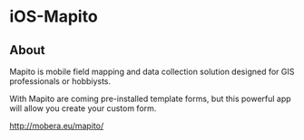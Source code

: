 iOS-Mapito
==========

## About

Mapito is mobile field mapping and data collection solution designed for GIS professionals or hobbiysts.

With Mapito are coming pre-installed template forms, but this powerful app will allow you create your custom form.

http://mobera.eu/mapito/
